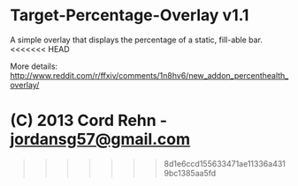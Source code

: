 Target-Percentage-Overlay v1.1
=========================

A simple overlay that displays the percentage of a static, fill-able bar.
<<<<<<< HEAD


More details:
http://www.reddit.com/r/ffxiv/comments/1n8hv6/new_addon_percenthealth_overlay/



(C) 2013 Cord Rehn - jordansg57@gmail.com
=======
>>>>>>> 8d1e6ccd155633471ae11336a4319bc1385aa5fd
